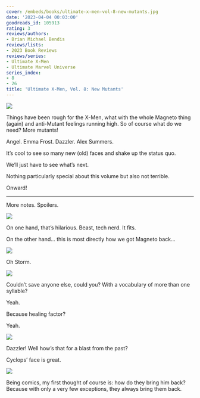 ```yaml
---
cover: /embeds/books/ultimate-x-men-vol-8-new-mutants.jpg
date: '2023-04-04 00:03:00'
goodreads_id: 105913
rating: 3
reviews/authors:
- Brian Michael Bendis
reviews/lists:
- 2023 Book Reviews
reviews/series:
- Ultimate X-Men
- Ultimate Marvel Universe
series_index:
- 8
- 26
title: 'Ultimate X-Men, Vol. 8: New Mutants'
---
```

![](/embeds/books/attachments/ultimate-x-men-v8-fb5799.png)

Things have been rough for the X-Men, what with the whole Magneto thing (again) and anti-Mutant feelings running high. So of course what do we need? More mutants! 

Angel. Emma Frost. Dazzler. Alex Summers. 

It’s cool to see so many new (old) faces and shake up the status quo. 

We’ll just have to see what’s next. 

Nothing particularly special about this volume but also not terrible. 

Onward!

<!--more-->

---



More notes. Spoilers. 

![](/embeds/books/attachments/ultimate-x-men-v8-87cb31.png)

On one hand, that’s hilarious. Beast, tech nerd. It fits. 

On the other hand… this is most directly how we got Magneto back…

![](/embeds/books/attachments/ultimate-x-men-v8-513c2a.png)

Oh Storm. 

![](/embeds/books/attachments/ultimate-x-men-v8-b241d2.png)

Couldn’t save anyone else, could you? With a vocabulary of more than one syllable?

Yeah. 

Because healing factor?

Yeah. 

![](/embeds/books/attachments/ultimate-x-men-v8-bd26a8.png)

Dazzler! Well how’s that for a blast from the past?

Cyclops’ face is great. 

![](/embeds/books/attachments/ultimate-x-men-v8-be165c.png)

Being comics, my first thought of course is: how do they bring him back? Because with only a very few exceptions, they always bring them back. 
